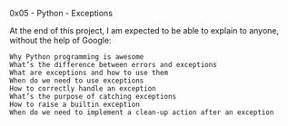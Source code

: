 0x05 - Python - Exceptions

At the end of this project, I am expected to be able to explain to anyone, without the help of Google:

    Why Python programming is awesome
    What’s the difference between errors and exceptions
    What are exceptions and how to use them
    When do we need to use exceptions
    How to correctly handle an exception
    What’s the purpose of catching exceptions
    How to raise a builtin exception
    When do we need to implement a clean-up action after an exception

